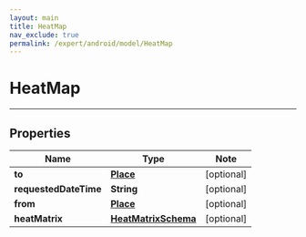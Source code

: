 ```yaml
---
layout: main
title: HeatMap
nav_exclude: true
permalink: /expert/android/model/HeatMap
---
```


# HeatMap

---

## Properties

Name | Type | Note
---- | ---- | ----
**to** | [**Place**](Place.md) | [optional] 
**requestedDateTime** | **String** | [optional] 
**from** | [**Place**](Place.md) | [optional] 
**heatMatrix** | [**HeatMatrixSchema**](HeatMatrixSchema.md) | [optional] 

